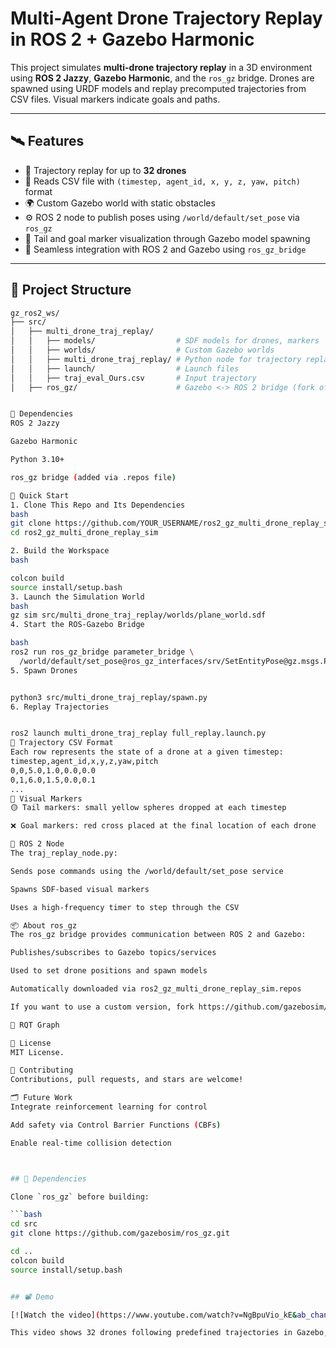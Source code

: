 # Multi-Agent Drone Trajectory Replay in ROS 2 + Gazebo Harmonic

This project simulates **multi-drone trajectory replay** in a 3D environment using **ROS 2 Jazzy**, **Gazebo Harmonic**, and the `ros_gz` bridge. Drones are spawned using URDF models and replay precomputed trajectories from CSV files. Visual markers indicate goals and paths.

---

## 🛰️ Features

- 🧠 Trajectory replay for up to **32 drones**
- 📁 Reads CSV file with `(timestep, agent_id, x, y, z, yaw, pitch)` format
- 🌍 Custom Gazebo world with static obstacles
- ⚙️ ROS 2 node to publish poses using `/world/default/set_pose` via `ros_gz`
- 🎯 Tail and goal marker visualization through Gazebo model spawning
- 🔁 Seamless integration with ROS 2 and Gazebo using `ros_gz_bridge`

---

## 📁 Project Structure

```bash
gz_ros2_ws/
├── src/
│   ├── multi_drone_traj_replay/
│   │   ├── models/                  # SDF models for drones, markers
│   │   ├── worlds/                  # Custom Gazebo worlds
│   │   ├── multi_drone_traj_replay/ # Python node for trajectory replay
│   │   ├── launch/                  # Launch files
│   │   ├── traj_eval_Ours.csv       # Input trajectory
│   ├── ros_gz/                      # Gazebo <-> ROS 2 bridge (fork of ros_gz from Ignition)


🔧 Dependencies
ROS 2 Jazzy

Gazebo Harmonic

Python 3.10+

ros_gz bridge (added via .repos file)

🚀 Quick Start
1. Clone This Repo and Its Dependencies
bash
git clone https://github.com/YOUR_USERNAME/ros2_gz_multi_drone_replay_sim.git
cd ros2_gz_multi_drone_replay_sim

2. Build the Workspace
bash

colcon build
source install/setup.bash
3. Launch the Simulation World
bash
gz sim src/multi_drone_traj_replay/worlds/plane_world.sdf
4. Start the ROS-Gazebo Bridge

bash
ros2 run ros_gz_bridge parameter_bridge \
  /world/default/set_pose@ros_gz_interfaces/srv/SetEntityPose@gz.msgs.Pose@gz.msgs.Boolean
5. Spawn Drones


python3 src/multi_drone_traj_replay/spawn.py
6. Replay Trajectories


ros2 launch multi_drone_traj_replay full_replay.launch.py
🧠 Trajectory CSV Format
Each row represents the state of a drone at a given timestep:
timestep,agent_id,x,y,z,yaw,pitch
0,0,5.0,1.0,0.0,0.0
0,1,6.0,1.5,0.0,0.1
...
🎯 Visual Markers
🟡 Tail markers: small yellow spheres dropped at each timestep

❌ Goal markers: red cross placed at the final location of each drone

🧩 ROS 2 Node
The traj_replay_node.py:

Sends pose commands using the /world/default/set_pose service

Spawns SDF-based visual markers

Uses a high-frequency timer to step through the CSV

📦 About ros_gz
The ros_gz bridge provides communication between ROS 2 and Gazebo:

Publishes/subscribes to Gazebo topics/services

Used to set drone positions and spawn models

Automatically downloaded via ros2_gz_multi_drone_replay_sim.repos

If you want to use a custom version, fork https://github.com/gazebosim/ros_gz.

📡 RQT Graph

📜 License
MIT License.

🤝 Contributing
Contributions, pull requests, and stars are welcome!

🗂 Future Work
Integrate reinforcement learning for control

Add safety via Control Barrier Functions (CBFs)

Enable real-time collision detection



## 🔗 Dependencies

Clone `ros_gz` before building:

```bash
cd src
git clone https://github.com/gazebosim/ros_gz.git

cd ..
colcon build
source install/setup.bash


## 📽️ Demo

[![Watch the video](https://www.youtube.com/watch?v=NgBpuVio_kE&ab_channel=rezaPirayeshshirazinezhad)

This video shows 32 drones following predefined trajectories in Gazebo, visualized with goal and tail markers, using ROS 2 and the ros_gz bridge.
